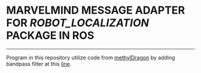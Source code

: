 # MARVELMIND MESSAGE ADAPTER FOR _ROBOT_LOCALIZATION_ PACKAGE IN ROS
---------------------------
Program in this repository utilize code from [methylDragon](https://github.com/methylDragon/ros-sensor-fusion-tutorial/blob/master/02%20-%20Global%20Pose%20Estimate%20Fusion%20(Example%20Implementation).md)
by adding bandpass filter at this [line](https://github.com/zulfan-jm/hedge_msg_adapter/blob/f4c617c522993ebb5ade54ae71faa43cb67bcd3b/src/hedge_msg_adapter.cpp#L57-L95).
